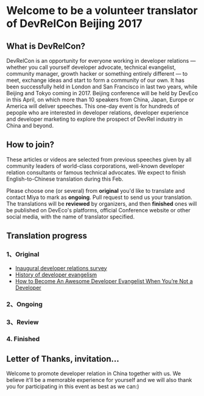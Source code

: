 # Welcome to be a volunteer translator of DevRelCon Beijing 2017 #

## What is DevRelCon?

DevRelCon is an opportunity for everyone working in developer relations — whether you call yourself developer advocate, technical evangelist, community manager, growth hacker or something entirely different — to meet, exchange ideas and start to form a community of our own. It has been successfully held in London and San Francisco in last two years, while Beijing and Tokyo coming in 2017. Beijing conference will be held by DevEco in this April, on which more than 10 speakers from China, Japan, Europe or America will deliver speeches. This one-day event is for hundreds of pepople who are interested in developer relations, developer experience and developer marketing to explore the prospect of DevRel industry in China and beyond.

## How to join?

These articles or videos are selected from previous speeches given by all community leaders of world-class corporations, well-known developer relation consultants or famous technical advocates. We expect to finish English-to-Chinese translation during this Feb.

Please choose one (or several) from **original** you'd like to translate and contact Miya to mark as **ongoing**. Pull request to send us your translation. The translations will be **reviewed** by organizers, and then **finished** ones will be published on DevEco's platforms, official Conference website or other social media, with the name of translator specified.

## Translation progress

### 1、Original

* [Inaugural developer relations survey](https://devrel.net/industry/inaugural-developer-relations-survey/)
* [History of developer evangelism](https://devrel.net/industry/history-developer-evangelism-josh-marinacci)
* [How to Become An Awesome Developer Evangelist When You’re Not a Developer](http://cmxhub.com/developer-evangelism-non-developer/)

### 2、Ongoing

### 3、Review

### 4. Finished

## Letter of Thanks, invitation...

Welcome to promote developer relation in China together with us. We believe it'll be a memorable experience for yourself and we will also thank you for participating in this event as best as we can:)
